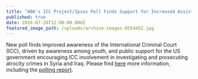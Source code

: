 ```yaml
---
title: "ABA's ICC Project/Ipsos Poll Finds Support for Increased Assistance to the ICC"
published: true
date: 2016-07-26T12:00:00.000Z
featured_image_path: /uploads/archive-images-8554452.jpg
---
```



New poll finds improved awareness of the International Criminal Court (ICC), driven by awareness among youth, and public support for the US government encouraging ICC involvement in investigating and prosecuting atrocity crimes in Syria and Iraq. Please find [here](https://www.international-criminal-justice-today.org/news/abas-icc-project-ipsos-poll-finds-support-for-increased-assistance-to-the-icc/) more information, including the [polling report](https://www.international-criminal-justice-today.org/polling-data/2016/07/26/july-2016-ipsos-polling-results/).